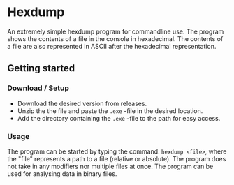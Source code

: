 # Hexdump
An extremely simple hexdump program for commandline use. 
The program shows the contents of a file in the console in hexadecimal.
The contents of a file are also represented in ASCII after the hexadecimal representation.

## Getting started
### Download / Setup
- Download the desired version from releases.
- Unzip the the file and paste the `.exe` -file in the desired location.
- Add the directory containing the `.exe` -file to the path for easy access.

### Usage
The program can be started by typing the command: `hexdump <file>`, where the "file" represents a path to a file (relative or absolute).
The program does not take in any modifiers nor multiple files at once.
The program can be used for analysing data in binary files.
